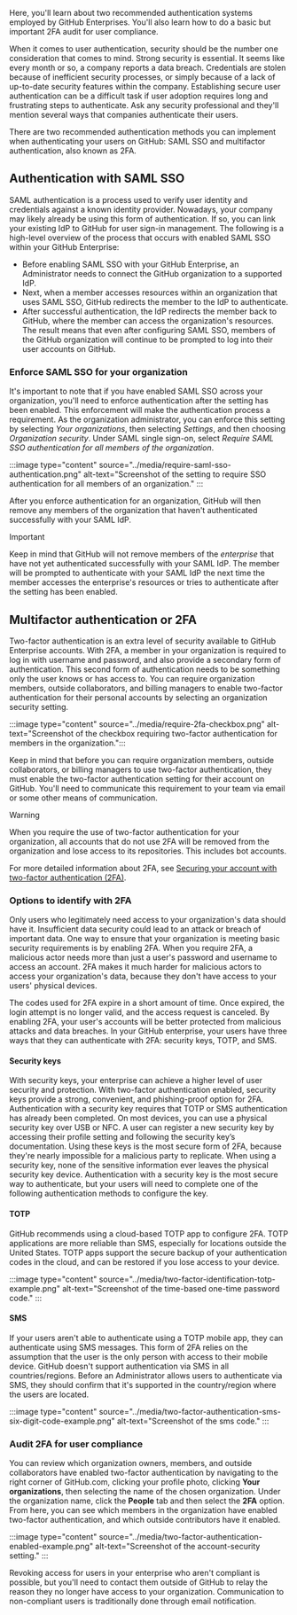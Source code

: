 Here, you'll learn about two recommended authentication systems employed by GitHub Enterprises. You'll also learn how to do a basic but important 2FA audit for user compliance.

When it comes to user authentication, security should be the number one consideration that comes to mind. Strong security is essential. It seems like every month or so, a company reports a data breach. Credentials are stolen because of inefficient security processes, or simply because of a lack of up-to-date security features within the company. Establishing secure user authentication can be a difficult task if user adoption requires long and frustrating steps to authenticate. Ask any security professional and they'll mention several ways that companies authenticate their users.

There are two recommended authentication methods you can implement when authenticating your users on GitHub: SAML SSO and multifactor authentication, also known as 2FA.

## Authentication with SAML SSO

SAML authentication is a process used to verify user identity and credentials against a known identity provider. Nowadays, your company may likely already be using this form of authentication. If so, you can link your existing IdP to GitHub for user sign-in management. The following is a high-level overview of the process that occurs with enabled SAML SSO within your GitHub Enterprise:

- Before enabling SAML SSO with your GitHub Enterprise, an Administrator needs to connect the GitHub organization to a supported IdP.
- Next, when a member accesses resources within an organization that uses SAML SSO, GitHub redirects the member to the IdP to authenticate.
- After successful authentication, the IdP redirects the member back to GitHub, where the member can access the organization's resources. The result means that even after configuring SAML SSO, members of the GitHub organization will continue to be prompted to log into their user accounts on GitHub.

### Enforce SAML SSO for your organization

It's important to note that if you have enabled SAML SSO across your organization, you'll need to enforce authentication after the setting has been enabled. This enforcement will make the authentication process a requirement. As the organization administrator, you can enforce this setting by selecting *Your organizations*, then selecting *Settings*, and then choosing *Organization security*. Under SAML single sign-on, select *Require SAML SSO authentication for all members of the organization*.

:::image type="content" source="../media/require-saml-sso-authentication.png" alt-text="Screenshot of the setting to require SSO authentication for all members of an organization." :::

After you enforce authentication for an organization, GitHub will then remove any members of the organization that haven't authenticated successfully with your SAML IdP.

> [!IMPORTANT]
> Keep in mind that GitHub will not remove members of the *enterprise* that have not yet authenticated successfully with your SAML IdP. The member will be prompted to authenticate with your SAML IdP the next time the member accesses the enterprise's resources or tries to authenticate after the setting has been enabled.

## Multifactor authentication or 2FA

Two-factor authentication is an extra level of security available to GitHub Enterprise accounts. With 2FA, a member in your organization is required to log in with username and password, and also provide a secondary form of authentication. This second form of authentication needs to be something only the user knows or has access to. You can require organization members, outside collaborators, and billing managers to enable two-factor authentication for their personal accounts by selecting an organization security setting.

:::image type="content" source="../media/require-2fa-checkbox.png" alt-text="Screenshot of the checkbox requiring two-factor authentication for members in the organization.":::

Keep in mind that before you can require organization members, outside collaborators, or billing managers to use two-factor authentication, they must enable the two-factor authentication setting for their account on GitHub. You'll need to communicate this requirement to your team via email or some other means of communication.

> [!WARNING]
> When you require the use of two-factor authentication for your organization, all accounts that do not use 2FA will be removed from the organization and lose access to its repositories. This includes bot accounts.

For more detailed information about 2FA, see [Securing your account with two-factor authentication (2FA)](https://docs.github.com/en/github/authenticating-to-github/securing-your-account-with-two-factor-authentication-2fa).

### Options to identify with 2FA

Only users who legitimately need access to your organization's data should have it. Insufficient data security could lead to an attack or breach of important data. One way to ensure that your organization is meeting basic security requirements is by enabling 2FA. When you require 2FA, a malicious actor needs more than just a user's password and username to access an account. 2FA makes it much harder for malicious actors to access your organization's data, because they don't have access to your users' physical devices.

The codes used for 2FA expire in a short amount of time. Once expired, the login attempt is no longer valid, and the access request is canceled. By enabling 2FA, your user's accounts will be better protected from malicious attacks and data breaches. In your GitHub enterprise, your users have three ways that they can authenticate with 2FA: security keys, TOTP, and SMS.

#### Security keys

With security keys, your enterprise can achieve a higher level of user security and protection. With two-factor authentication enabled, security keys provide a strong, convenient, and phishing-proof option for 2FA. Authentication with a security key requires that TOTP or SMS authentication has already been completed. On most devices, you can use a physical security key over USB or NFC. A user can register a new security key by accessing their profile setting and following the security key’s documentation. Using these keys is the most secure form of 2FA, because they're nearly impossible for a malicious party to replicate. When using a security key, none of the sensitive information ever leaves the physical security key device. Authentication with a security key is the most secure way to authenticate, but your users will need to complete one of the following authentication methods to configure the key.

#### TOTP

GitHub recommends using a cloud-based TOTP app to configure 2FA. TOTP applications are more reliable than SMS, especially for locations outside the United States. TOTP apps support the secure backup of your authentication codes in the cloud, and can be restored if you lose access to your device.

:::image type="content" source="../media/two-factor-identification-totp-example.png" alt-text="Screenshot of the time-based one-time password code." :::

#### SMS

If your users aren't able to authenticate using a TOTP mobile app, they can authenticate using SMS messages. This form of 2FA relies on the assumption that the user is the only person with access to their mobile device. GitHub doesn't support authentication via SMS in all countries/regions. Before an Administrator allows users to authenticate via SMS, they should confirm that it's supported in the country/region where the users are located.

:::image type="content" source="../media/two-factor-authentication-sms-six-digit-code-example.png" alt-text="Screenshot of the sms code." :::

### Audit 2FA for user compliance

You can review which organization owners, members, and outside collaborators have enabled two-factor authentication by navigating to the right corner of GitHub.com, clicking your profile photo, clicking **Your organizations**, then selecting the name of the chosen organization. Under the organization name, click the **People** tab and then select the **2FA** option. From here, you can see which members in the organization have enabled two-factor authentication, and which outside contributors have it enabled.

:::image type="content" source="../media/two-factor-authentication-enabled-example.png" alt-text="Screenshot of the account-security setting." :::

Revoking access for users in your enterprise who aren't compliant is possible, but you'll need to contact them outside of GitHub to relay the reason they no longer have access to your organization. Communication to non-compliant users is traditionally done through email notification.
